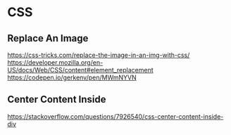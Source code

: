 # CSS

## Replace An Image
https://css-tricks.com/replace-the-image-in-an-img-with-css/
https://developer.mozilla.org/en-US/docs/Web/CSS/content#element_replacement
https://codepen.io/gerkenv/pen/MWmNYVN

## Center Content Inside <div>
https://stackoverflow.com/questions/7926540/css-center-content-inside-div

